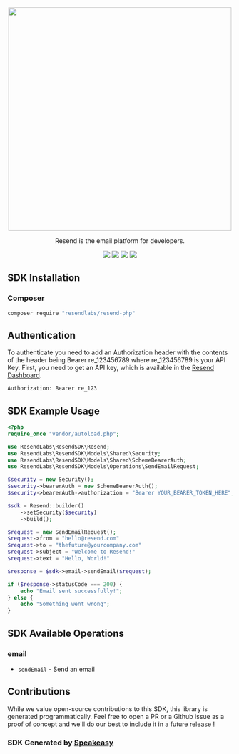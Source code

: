 <div align="center">
    <picture>
        <source srcset="https://user-images.githubusercontent.com/68016351/221072893-61d9e99a-ed2a-4f58-b167-0ff2cbea0614.svg" media="(prefers-color-scheme: dark)" width="500">
        <img src="https://user-images.githubusercontent.com/68016351/221070388-c5faf78a-d3b7-440b-a300-c2e7b635279b.svg" width="500">
    </picture>
   <p>Resend is the email platform for developers.</p>
   <a href="https://resend.com/docs/api-reference/concepts"><img src="https://img.shields.io/static/v1?label=Docs&message=API Ref&color=000000&style=for-the-badge" /></a>
   <a href="https://github.com/resendlabs/resend-php/actions"><img src="https://img.shields.io/github/actions/workflow/status/resendlabs/resend-php/speakeasy_sdk_generation.yaml?style=for-the-badge" /></a>
  <a href="https://opensource.org/licenses/MIT"><img src="https://img.shields.io/badge/License-MIT-blue.svg?style=for-the-badge" /></a>
  <a href="https://github.com/resendlabs/resend-php/releases"><img src="https://img.shields.io/github/v/release/resendlabs/resend-php?sort=semver&style=for-the-badge" /></a>
</div>

<!-- Start SDK Installation -->
## SDK Installation

### Composer

```bash
composer require "resendlabs/resend-php"
```
<!-- End SDK Installation -->

## Authentication

To authenticate you need to add an Authorization header with the contents of the header being Bearer re_123456789 where re_123456789 is your API Key. First, you need to get an API key, which is available in the [Resend Dashboard](https://resend.com/login).

```bash
Authorization: Bearer re_123
```

## SDK Example Usage
```php
<?php
require_once "vendor/autoload.php";

use ResendLabs\ResendSDK\Resend;
use ResendLabs\ResendSDK\Models\Shared\Security;
use ResendLabs\ResendSDK\Models\Shared\SchemeBearerAuth;
use ResendLabs\ResendSDK\Models\Operations\SendEmailRequest;

$security = new Security();
$security->bearerAuth = new SchemeBearerAuth();
$security->bearerAuth->authorization = "Bearer YOUR_BEARER_TOKEN_HERE";

$sdk = Resend::builder()
    ->setSecurity($security)
    ->build();

$request = new SendEmailRequest();
$request->from = "hello@resend.com"
$request->to = "thefuture@yourcompany.com"
$request->subject = "Welcome to Resend!"
$request->text = "Hello, World!"

$response = $sdk->email->sendEmail($request);

if ($response->statusCode === 200) {
    echo "Email sent successfully!";
} else {
    echo "Something went wrong";
}
```

<!-- Start SDK Available Operations -->
## SDK Available Operations


### email

* `sendEmail` - Send an email
<!-- End SDK Available Operations -->

## Contributions

While we value open-source contributions to this SDK, this library is generated programmatically. Feel free to open a PR or a Github issue as a proof of concept and we'll do our best to include it in a future release !

### SDK Generated by [Speakeasy](https://docs.speakeasyapi.dev/docs/using-speakeasy/client-sdks)
